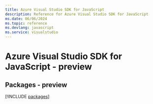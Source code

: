 ```yaml
---
title: Azure Visual Studio SDK for JavaScript
description: Reference for Azure Visual Studio SDK for JavaScript
ms.date: 06/06/2024
ms.topic: reference
ms.devlang: javascript
ms.service: visualstudio
---
```

# Azure Visual Studio SDK for JavaScript - preview
## Packages - preview
[!INCLUDE [packages](visual-studio-index.md)]